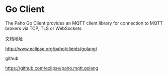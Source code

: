 
# Go Client

The Paho Go Client provides an MQTT client library for connection to MQTT brokers via TCP, TLS or WebSockets

文档地址

http://www.eclipse.org/paho/clients/golang/

github

https://github.com/eclipse/paho.mqtt.golang
